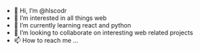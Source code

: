 - 👋 Hi, I’m @hlscodr
- 👀 I’m interested in all things web
- 🌱 I’m currently learning react and python
- 💞️ I’m looking to collaborate on interesting web related projects
- 📫 How to reach me ...

<!---
hlscodr/hlscodr is a ✨ special ✨ repository because its `README.md` (this file) appears on your GitHub profile.
You can click the Preview link to take a look at your changes.
--->
